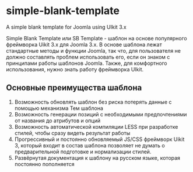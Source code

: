 # simple-blank-template
A simple blank template for Joomla using UIkit 3.x

Simple Blank Template или SB Template - шаблон на основе популярного фреймворка Uikit 3.x для Joomla 3.x. В основе шаблона лежат стандартные методы и функции Joomla, так что, для пользователя не должно составлять проблем использовать его, если он знаком с принципами работы шаблонов Joomla. Также, для комфортного использования, нужно знать работу фреймворка UIkit.

## Основные преимущества шаблона
1. Возможность обновлять шаблон без риска потерять данные с помощью механизма Тем шаблона
2. Возможность генерации позиций с необходимыми предпочтениями от названия до атрибутов и опций
3. Возможность автоматической компиляции LESS при разработке стилей, чтобы сразу видеть результат работы
4. Прогрессивный и постоянно обновляемый JS/CSS фреймворк Uikit 3, который входит в состав шаблона позволяет не думать о предварительной подготовке и нормализации стилей.
5. Развёрнутая документация к шаблону на русском языке, которая постоянно пополняется
